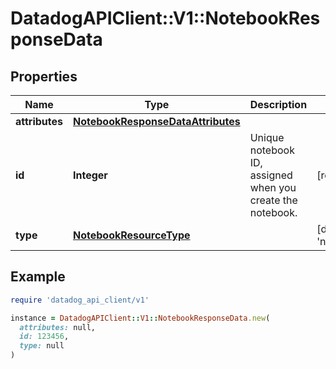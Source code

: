 # DatadogAPIClient::V1::NotebookResponseData

## Properties

| Name           | Type                                                                    | Description                                                | Notes                            |
| -------------- | ----------------------------------------------------------------------- | ---------------------------------------------------------- | -------------------------------- |
| **attributes** | [**NotebookResponseDataAttributes**](NotebookResponseDataAttributes.md) |                                                            |                                  |
| **id**         | **Integer**                                                             | Unique notebook ID, assigned when you create the notebook. | [readonly]                       |
| **type**       | [**NotebookResourceType**](NotebookResourceType.md)                     |                                                            | [default to &#39;notebooks&#39;] |

## Example

```ruby
require 'datadog_api_client/v1'

instance = DatadogAPIClient::V1::NotebookResponseData.new(
  attributes: null,
  id: 123456,
  type: null
)
```
